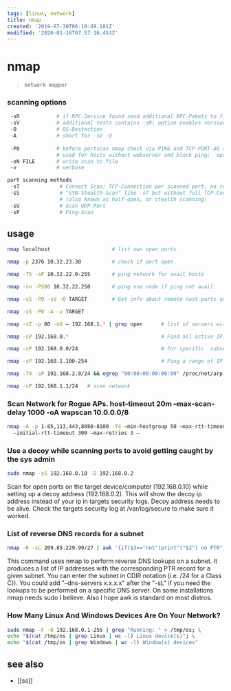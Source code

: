 ```yaml
---
tags: [linux, network]
title: nmap
created: '2019-07-30T06:19:49.181Z'
modified: '2020-01-16T07:57:16.453Z'
---
```


# nmap
> `network mapper`

### scanning options
```sh
 -sR            # if RPC-Service found send additional RPC-Pakets to find out more of services
 -sV            # additional tests contains -sR; option enables version detection
 -O             # OS-Destection
 -A             # short for -sV -O
 
 -P0            # before portscan nmap check via PING and TCP-PORT-80 scan if host is available
                # used for hosts without webserver and block ping;  option allows you to switch off ICMP pings.
 -oN FILE       # write scan to file
 -v             # verbose

port scanning methods
 -sT             # Connect Scan: TCP-Connection per scanned port, no root required
 -sS             # "SYN-Stealth-Scan" like -sT but without full TCP-Connection 
                 # (also known as half-open, or stealth scanning)
 -sU             # Scan UDP-Port
 -sP             # Ping-Scan
```
## usage
```sh
nmap localhost                    # list own open ports

nmap -p 2376 10.32.23.30          # check if port open

nmap -T5 -sP 10.32.22.0-255       # ping network for avail hosts

nmap -sn -PS80 10.32.22.250       # ping one node if ping not avail.

nmap -sS -P0 -sV -O TARGET        # Get info about remote host ports and OS detection

nmap -sS -P0 -A -v TARGET

nmap -sT -p 80 -oG – 192.168.1.* | grep open      # list of servers with a specific port open

nmap -sP 192.168.0.*                              # Find all active IP addresses in a network

nmap -sP 192.168.0.0/24                           # for specific  subnets

nmap -sP 192.168.1.100-254                        # Ping a range of IP addresses

nmap -T4 -sP 192.168.2.0/24 && egrep "00:00:00:00:00:00" /proc/net/arp    # Find unused IPs on a given subnet

nmap -sP 192.168.1.1/24   # scan network
```

### Scan Network for Rogue APs. host-timeout 20m –max-scan-delay 1000 -oA wapscan 10.0.0.0/8
```sh
nmap -A -p 1-85,113,443,8080-8100 -T4 –min-hostgroup 50 –max-rtt-timeout 2000 \
  –initial-rtt-timeout 300 –max-retries 3 – 
```

### Use a decoy while scanning ports to avoid getting caught by the sys admin 
```sh
sudo nmap -sS 192.168.0.10 -D 192.168.0.2 
```
Scan for open ports on the target device/computer (192.168.0.10) while setting up a decoy address (192.168.0.2). This will show the decoy ip address instead of your ip in targets security logs. Decoy address needs to be alive. Check the targets security log at /var/log/secure to make sure it worked.


### List of reverse DNS records for a subnet
```sh
nmap -R -sL 209.85.229.99/27 | awk '{if($3=="not")print"("$2") no PTR";else print$3" is "$2}' | grep '('
```
This command uses nmap to perform reverse DNS lookups on a subnet. It produces a list of IP addresses with the corresponding PTR record for a given subnet. You can enter the subnet in CDIR notation (i.e. /24 for a Class C)). You could add "–dns-servers x.x.x.x" after the "-sL" if you need the lookups to be performed on a specific DNS server. On some installations nmap needs sudo I believe. Also I hope awk is standard on most distros.


### How Many Linux And Windows Devices Are On Your Network?
```sh
sudo nmap -F -O 192.168.0.1-255 | grep "Running: " > /tmp/os; \
echo "$(cat /tmp/os | grep Linux | wc -l) Linux device(s)"; \
echo "$(cat /tmp/os | grep Windows | wc -l) Window(s) devices"
```

## see also
- [[ss]]

